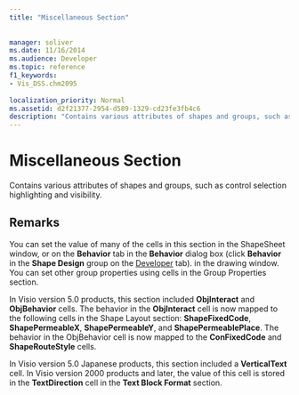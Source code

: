 ```yaml
---
title: "Miscellaneous Section"
 
 
manager: soliver
ms.date: 11/16/2014
ms.audience: Developer
ms.topic: reference
f1_keywords:
- Vis_DSS.chm2095
 
localization_priority: Normal
ms.assetid: d2f21377-2954-d589-1329-cd23fe3fb4c6
description: "Contains various attributes of shapes and groups, such as control selection highlighting and visibility."
---
```


# Miscellaneous Section

Contains various attributes of shapes and groups, such as control selection highlighting and visibility.
  
## Remarks

You can set the value of many of the cells in this section in the ShapeSheet window, or on the **Behavior** tab in the **Behavior** dialog box (click **Behavior** in the **Shape Design** group on the [Developer](run-in-developer-mode-display-the-developer-tab.md) tab). in the drawing window. You can set other group properties using cells in the Group Properties section. 
  
In Visio version 5.0 products, this section included **ObjInteract** and **ObjBehavior** cells. The behavior in the **ObjInteract** cell is now mapped to the following cells in the Shape Layout section: **ShapeFixedCode**, **ShapePermeableX**, **ShapePermeableY**, and **ShapePermeablePlace**. The behavior in the ObjBehavior cell is now mapped to the **ConFixedCode** and **ShapeRouteStyle** cells. 
  
In Visio version 5.0 Japanese products, this section included a **VerticalText** cell. In Visio version 2000 products and later, the value of this cell is stored in the **TextDirection** cell in the **Text Block Format** section. 
  

